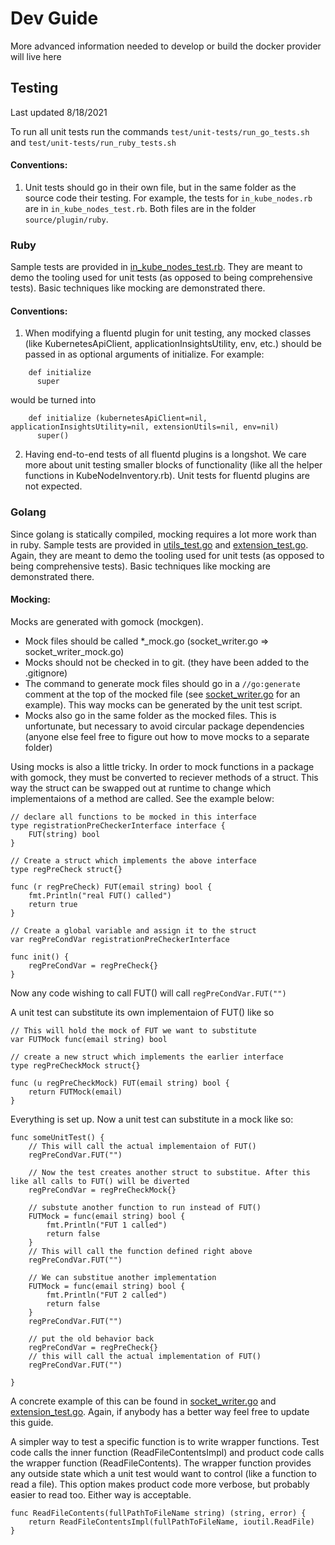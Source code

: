 # Dev Guide

More advanced information needed to develop or build the docker provider will live here

<!-- TODO: eventually move dev info from README.md to here-->

## Testing
Last updated 8/18/2021

To run all unit tests run the commands `test/unit-tests/run_go_tests.sh` and `test/unit-tests/run_ruby_tests.sh`

#### Conventions:
1. Unit tests should go in their own file, but in the same folder as the source code their testing. For example, the tests for `in_kube_nodes.rb` are in `in_kube_nodes_test.rb`. Both files are in the folder `source/plugin/ruby`.

### Ruby
Sample tests are provided in [in_kube_nodes_test.rb](source/plugin/ruby/in_kube_nodes_test.rb). They are meant to demo the tooling used for unit tests (as opposed to being comprehensive tests). Basic techniques like mocking are demonstrated there.

#### Conventions:
1. When modifying a fluentd plugin for unit testing, any mocked classes (like KubernetesApiClient, applicationInsightsUtility, env, etc.) should be passed in as optional arguments of initialize. For example:
```
    def initialize
      super
```
would be turned into
```
    def initialize (kubernetesApiClient=nil, applicationInsightsUtility=nil, extensionUtils=nil, env=nil)
      super()
```

2. Having end-to-end tests of all fluentd plugins is a longshot. We care more about unit testing smaller blocks of functionality (like all the helper functions in KubeNodeInventory.rb). Unit tests for fluentd plugins are not expected.

### Golang

Since golang is statically compiled, mocking requires a lot more work than in ruby. Sample tests are provided in [utils_test.go](source/plugin/go/src/utils_test.go) and [extension_test.go](source/plugin/go/src/extension/extension_test.go). Again, they are meant to demo the tooling used for unit tests (as opposed to being comprehensive tests). Basic techniques like mocking are demonstrated there.

#### Mocking:
Mocks are generated with gomock (mockgen). 
* Mock files should be called *_mock.go (socket_writer.go => socket_writer_mock.go)
* Mocks should not be checked in to git. (they have been added to the .gitignore)
* The command to generate mock files should go in a `//go:generate` comment at the top of the mocked file (see [socket_writer.go](source/plugin/go/src/extension/socket_writer.go) for an example). This way mocks can be generated by the unit test script.
* Mocks also go in the same folder as the mocked files. This is unfortunate, but necessary to avoid circular package dependencies (anyone else feel free to figure out how to move mocks to a separate folder)

Using mocks is also a little tricky. In order to mock functions in a package with gomock, they must be converted to reciever methods of a struct. This way the struct can be swapped out at runtime to change which implementaions of a method are called. See the example below:

```
// declare all functions to be mocked in this interface
type registrationPreCheckerInterface interface {
	FUT(string) bool
}

// Create a struct which implements the above interface
type regPreCheck struct{}

func (r regPreCheck) FUT(email string) bool {
	fmt.Println("real FUT() called")
	return true
}

// Create a global variable and assign it to the struct
var regPreCondVar registrationPreCheckerInterface

func init() {
	regPreCondVar = regPreCheck{}
}
```

Now any code wishing to call FUT() will call `regPreCondVar.FUT("")`

A unit test can substitute its own implementaion of FUT() like so

```
// This will hold the mock of FUT we want to substitute
var FUTMock func(email string) bool

// create a new struct which implements the earlier interface
type regPreCheckMock struct{}

func (u regPreCheckMock) FUT(email string) bool {
	return FUTMock(email)
}
```

Everything is set up. Now a unit test can substitute in a mock like so:

```
func someUnitTest() {
    // This will call the actual implementaion of FUT()
	regPreCondVar.FUT("")

    // Now the test creates another struct to substitue. After this like all calls to FUT() will be diverted
	regPreCondVar = regPreCheckMock{}

    // substute another function to run instead of FUT()
	FUTMock = func(email string) bool {
		fmt.Println("FUT 1 called")
		return false
	}
    // This will call the function defined right above
	regPreCondVar.FUT("")

    // We can substitue another implementation
	FUTMock = func(email string) bool {
		fmt.Println("FUT 2 called")
		return false
	}
	regPreCondVar.FUT("")

    // put the old behavior back
	regPreCondVar = regPreCheck{}
    // this will call the actual implementation of FUT()
	regPreCondVar.FUT("")

}
```

A concrete example of this can be found in [socket_writer.go](source/plugin/go/src/extension/socket_writer.go) and [extension_test.go](source/plugin/go/src/extension/extension_test.go). Again, if anybody has a better way feel free to update this guide.



A simpler way to test a specific function is to write wrapper functions. Test code calls the inner function (ReadFileContentsImpl) and product code calls the wrapper function (ReadFileContents). The wrapper function provides any outside state which a unit test would want to control (like a function to read a file). This option makes product code more verbose, but probably easier to read too. Either way is acceptable.
```
func ReadFileContents(fullPathToFileName string) (string, error) {
	return ReadFileContentsImpl(fullPathToFileName, ioutil.ReadFile)
}
```
